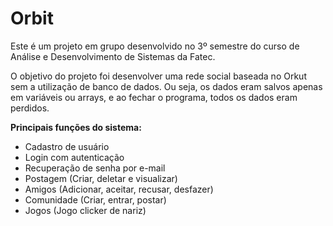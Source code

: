 # Orbit

Este é um projeto em grupo desenvolvido no 3º semestre do curso de Análise e Desenvolvimento de Sistemas da Fatec.

O objetivo do projeto foi desenvolver uma rede social baseada no Orkut sem a utilização de banco de dados. Ou seja, os dados eram salvos apenas em variáveis ou arrays, e ao fechar o programa, todos os dados eram perdidos.

**Principais funções do sistema:**
- Cadastro de usuário
- Login com autenticação
- Recuperação de senha por e-mail
- Postagem (Criar, deletar e visualizar)
- Amigos (Adicionar, aceitar, recusar, desfazer)
- Comunidade (Criar, entrar, postar)
- Jogos (Jogo clicker de nariz)

